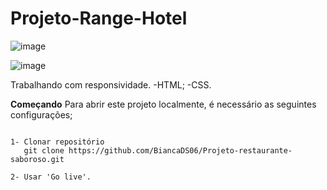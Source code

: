 # Projeto-Range-Hotel

![image](https://user-images.githubusercontent.com/97123676/160607372-6a55b133-d0d8-46e8-b093-bc2182d8e64e.png)

![image](https://user-images.githubusercontent.com/97123676/160606979-a6e34d27-f1a6-4845-ae7b-ac8004fda692.png)

 Trabalhando com responsividade.
 -HTML;
 -CSS.
 
 **Começando**
Para abrir este projeto localmente, é necessário as seguintes configurações;

```Instalação

1- Clonar repositório
   git clone https://github.com/BiancaDS06/Projeto-restaurante-saboroso.git
 
2- Usar 'Go live'.
 
